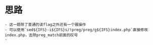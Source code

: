# 思路
	- 这一题除了普通的读flag之外还有一个骚操作
	- 可以使用`sed${IFS}-i${IFS}s/!preg/preg/g${IFS}index.php`直接修改index.php，去除preg_match前面的叹号
	-
